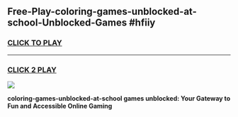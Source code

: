 
## Free-Play-coloring-games-unblocked-at-school-Unblocked-Games #hfiiy
<h3>
<a href="https://news.freeplayer.one?title=coloring-games-unblocked-at-school&ref=8M">CLICK TO PLAY</a></h3>
<hr>

<h3>
<a href="https://news.freeplayer.one?title=coloring-games-unblocked-at-school&ref=8M">CLICK 2 PLAY</a>
  
</h3>

<a href="https://news.freeplayer.one?title=coloring-games-unblocked-at-school&ref=8M"><img src="https://clearcache.store/games.png"></a>


**coloring-games-unblocked-at-school games unblocked: Your Gateway to Fun and Accessible Online Gaming**
